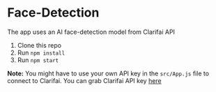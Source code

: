 # Face-Detection 

The app uses an AI face-detection model from Clarifai API

1. Clone this repo
2. Run `npm install`
3. Run `npm start`


**Note:** You might have to use your own API key in the `src/App.js` file to connect to Clarifai.
You can grab Clarifai API key [here](https://www.clarifai.com/)
